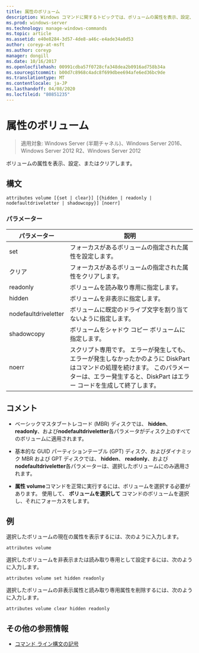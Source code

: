 ```yaml
---
title: 属性のボリューム
description: Windows コマンドに関するトピックでは、ボリュームの属性を表示、設定、またはクリアする**属性ボリューム**について説明しています。
ms.prod: windows-server
ms.technology: manage-windows-commands
ms.topic: article
ms.assetid: e40e8284-3d57-4de8-a46c-e4ade34a0d53
author: coreyp-at-msft
ms.author: coreyp
manager: dongill
ms.date: 10/16/2017
ms.openlocfilehash: 00991cdba57f0728cfa348dea2b0916ad758b34a
ms.sourcegitcommit: b00d7c8968c4adc8f699dbee694afe6ed36bc9de
ms.translationtype: MT
ms.contentlocale: ja-JP
ms.lasthandoff: 04/08/2020
ms.locfileid: "80851235"
---
```

# <a name="attributes-volume"></a>属性のボリューム

>適用対象: Windows Server (半期チャネル)、Windows Server 2016、Windows Server 2012 R2、Windows Server 2012

ボリュームの属性を表示、設定、またはクリアします。

## <a name="syntax"></a>構文  

```
attributes volume [{set | clear}] [{hidden | readonly | nodefaultdriveletter | shadowcopy}] [noerr]  
```  
  
### <a name="parameters"></a>パラメーター  
  
| パラメーター | 説明 |  
| ------- | -------- |  
| set | フォーカスがあるボリュームの指定された属性を設定します。 |  
| クリア | フォーカスがあるボリュームの指定された属性をクリアします。 |  
| readonly | ボリュームを読み取り専用に指定します。 |  
| hidden | ボリュームを非表示に指定します。 |  
| nodefaultdriveletter | ボリュームに既定のドライブ文字を割り当てないように指定します。 |  
| shadowcopy | ボリュームをシャドウ コピー ボリュームに指定します。 |  
| noerr | スクリプト専用です。 エラーが発生しても、エラーが発生しなかったかのように DiskPart はコマンドの処理を続けます。 このパラメーターは、エラー発生すると、DiskPart はエラー コードを生成して終了します。 |  
  
## <a name="remarks"></a>コメント  
  
- ベーシックマスタブートレコード (MBR) ディスクでは、 **hidden**、 **readonly**、および**nodefaultdriveletter**各パラメータがディスク上のすべてのボリュームに適用されます。  
  
- 基本的な GUID パーティションテーブル (GPT) ディスク、およびダイナミック MBR および GPT ディスクでは、 **hidden**、 **readonly**、および**nodefaultdriveletter**各パラメーターは、選択したボリュームにのみ適用されます。  
  
- **属性 volume**コマンドを正常に実行するには、ボリュームを選択する必要があります。 使用して、 **ボリュームを選択して** コマンドのボリュームを選択し、それにフォーカスをします。  
  
## <a name="examples"></a><a name=BKMK_examples></a>例

選択したボリュームの現在の属性を表示するには、次のように入力します。  
  
```
attributes volume  
```  
  
選択したボリュームを非表示または読み取り専用として設定するには、次のように入力します。  
  
```
attributes volume set hidden readonly  
```  
  
選択したボリュームの非表示属性と読み取り専用属性を削除するには、次のように入力します。  
  
```
attributes volume clear hidden readonly  
```  
  
## <a name="additional-references"></a>その他の参照情報  

- [コマンド ライン構文の記号](command-line-syntax-key.md)